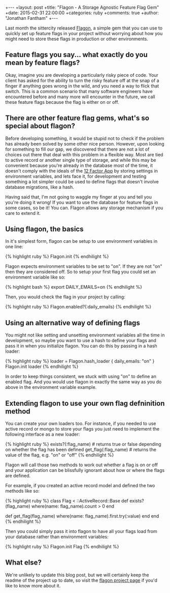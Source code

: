+---
+layout: post
+title:  "Flagon - A Storage Agnostic Feature Flag Gem"
+date:   2015-02-31 22:00:00
+categories: ruby
+comments: true
+author: "Jonathan Fantham"
+---

Last month the sittercity released [Flagon](https://github.com/sittercity/flagon), a simple gem that you can use to quickly set up feature flags in your project without worrying about how you might need to store these flags in production or other environments.

## Feature flags you say... what exactly do you mean by feature flags?

Okay, imagine you are developing a particularly risky piece of code. Your client has asked for the ability to turn the risky feature off at the snap of a finger if anything goes wrong in the wild, and you need a way to flick that switch. This is a common scenario that many software engineers have encountered before and many more will encounter in the future, we call these feature flags because the flag is either on or off.

## There are other feature flag gems, what's so special about flagon?

Before developing something, it would be stupid not to check if the problem has already been solved by some other nice person. However, upon looking for something to fill our gap, we discovered that there are not a lot of choices out there that deal with this problem in a flexible way. Most are tied to active record or another single type of storage, and while this may be convenient because you're already in the database most of the time, it doesn't comply with the ideals of the [12 Factor App](http://12factor.net/) by storing settings in environment variables, and lets face it, for development and testing something a lot simpler could be used to define flags that doesn't involve database migrations, like a hash.

Having said that, I'm not going to waggle my finger at you and tell you you're doing it wrong! If you want to use the database for feature flags in some cases, so be it! You can. Flagon allows any storage mechanism if you care to extend it.

## Using flagon, the basics

In it's simplest form, flagon can be setup to use environment variables in one line:

{% highlight ruby %}
Flagon.init
{% endhilight %}

Flagon expects environment variables to be set to "on". If they are not "on" then they are considered off. So to setup your first flag you could set an environment variable like so:

{% highlight bash %}
export DAILY_EMAILS=on
{% endhilight %}

Then, you would check the flag in your project by calling:

{% highlight ruby %}
Flagon.enabled?(:daily_emails)
{% endhilight %}

## Using an alternative way of defining flags

You might not like setting and unsetting environment variables all the time in development, so maybe you want to use a hash to define your flags and pass it in when you initialize flagon. You can do this by passing in a hash loader:

{% highlight ruby %}
loader = Flagon.hash_loader { daily_emails: "on" }
Flagon.init loader
{% endhilight %}

In order to keep things consistent, we stuck with using "on" to define an enabled flag. And you would use flagon in exactly the same way as you do above in the environment variable example.

## Extending flagon to use your own flag defninition method

You can create your own loaders too. For instance, if you needed to use active record or mongo to store your flags you just need to implement the following interface as a new loader:

{% highlight ruby %}
exists?(:flag_name) # returns true or false depending on whether the flag has been defined
get_flag(:flag_name) # returns the value of the flag, e.g. "on" or "off"
{% endhilight %}

Flagon will call those two methods to work out whether a flag is on or off and your application can be blissfully ignorant about how or where the flags are defined.

For example, if you created an active record model and defined the two methods like so:

{% highlight ruby %}
class Flag < ::ActiveRecord::Base
  def exists?(flag_name)
    where(name: flag_name).count > 0
  end

  def get_flag(flag_name)
    where(name: flag_name).first.try(:value)
  end
end
{% endhilight %}

Then you could simply pass it into flagon to have all your flags load from your database rather than environment variables:

{% highlight ruby %}
Flagon.init Flag
{% endhilight %}

## What else?

We're unlikely to update this blog post, but we will certainly keep the readme of the project up to date, so visit the [flagon project page](https://github.com/sittercity/flagon) if you'd like to know more about it.

